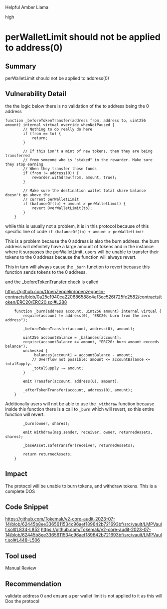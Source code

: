 Helpful Amber Llama

high

# perWalletLimit should not be applied to address(0)
## Summary
perWalletLimit should not be applied to address(0)

## Vulnerability Detail

the the logic below there is no validation of the to address being the 0 address

```solidity
function _beforeTokenTransfer(address from, address to, uint256 amount) internal virtual override whenNotPaused {
        // Nothing to do really do here
        if (from == to) {
            return;
        }

        // If this isn't a mint of new tokens, then they are being transferred
        // from someone who is "staked" in the rewarder. Make sure they stop earning
        // When they transfer those funds
        if (from != address(0)) {
            rewarder.withdraw(from, amount, true);
        }

        // Make sure the destination wallet total share balance doesn't go above the
        // current perWalletLimit
        if (balanceOf(to) + amount > perWalletLimit) {
            revert OverWalletLimit(to);
        }
    }
```
while this is usually not a problem, it is in this protocol because of this specific line of code
`if (balanceOf(to) + amount > perWalletLimit`

This is a problem because the 0 address is also the burn address. the burn address will definitely have a large amount of tokens and in the instance where it surpasses the perWalletLimit, users will be unable to transfer their tokens to the 0 address because the function will always revert. 

This in turn will always cause the `_burn` function to revert because this function sends tokens to the 0 address.

and the [_beforeTokenTransfer check](https://github.com/OpenZeppelin/openzeppelin-contracts/blob/0a25c1940ca220686588c4af3ec526f725fe2582/contracts/token/ERC20/ERC20.sol#L288) is called

https://github.com/OpenZeppelin/openzeppelin-contracts/blob/0a25c1940ca220686588c4af3ec526f725fe2582/contracts/token/ERC20/ERC20.sol#L288

```solidity
    function _burn(address account, uint256 amount) internal virtual {
        require(account != address(0), "ERC20: burn from the zero address");

        _beforeTokenTransfer(account, address(0), amount);

        uint256 accountBalance = _balances[account];
        require(accountBalance >= amount, "ERC20: burn amount exceeds balance");
        unchecked {
            _balances[account] = accountBalance - amount;
            // Overflow not possible: amount <= accountBalance <= totalSupply.
            _totalSupply -= amount;
        }

        emit Transfer(account, address(0), amount);

        _afterTokenTransfer(account, address(0), amount);
    }
```

Additionally users will not be able to use the `_withdraw` function because inside this function there is a call to `_burn` which will revert, so this entire function will revert.

```solidity
        _burn(owner, shares);

        emit Withdraw(msg.sender, receiver, owner, returnedAssets, shares);

        _baseAsset.safeTransfer(receiver, returnedAssets);

        return returnedAssets;
    }
```

## Impact
The protocol will be unable to burn tokens, and withdraw tokens. This is a complete DOS

## Code Snippet
https://github.com/Tokemak/v2-core-audit-2023-07-14/blob/62445b8ee3365611534c96aef189642b721693bf/src/vault/LMPVault.sol#L834-L852
https://github.com/Tokemak/v2-core-audit-2023-07-14/blob/62445b8ee3365611534c96aef189642b721693bf/src/vault/LMPVault.sol#L448-L506
## Tool used

Manual Review

## Recommendation
validate address 0 and ensure a per wallet limit is not applied to it as this will Dos the protocol